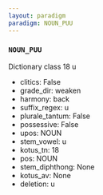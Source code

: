 ```yaml
---
layout: paradigm
paradigm: NOUN_PUU
---
```

### ` NOUN_PUU `

Dictionary class 18 u
* clitics: False
* grade_dir: weaken
* harmony: back
* suffix_regex: u
* plurale_tantum: False
* possessive: False
* upos: NOUN
* stem_vowel: u
* kotus_tn: 18
* pos: NOUN
* stem_diphthong: None
* kotus_av: None
* deletion: u
